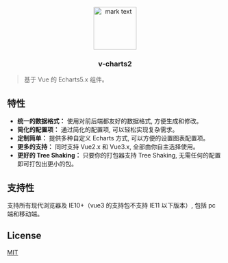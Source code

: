 <p align="center">
<img src="https://raw.githubusercontent.com/denaro-org/v-charts2/main/docs/public/favicon.ico" alt="mark text" width="100" height="100">
</p>

<h3 align="center">v-charts2</h3>

> 基于 Vue 的 Echarts5.x 组件。

## 特性

- **统一的数据格式：** 使用对前后端都友好的数据格式, 方便生成和修改。
- **简化的配置项：** 通过简化的配置项, 可以轻松实现复杂需求。
- **定制简单：** 提供多种自定义 Echarts 方式, 可以方便的设置图表配置项。
- **更多的支持：** 同时支持 Vue2.x 和 Vue3.x, 全部由你自主选择使用。
- **更好的 Tree Shaking：** 只要你的打包器支持 Tree Shaking, 无需任何的配置即可打包出更小的包。

## 支持性

支持所有现代浏览器及 IE10+（vue3 的支持包不支持 IE11 以下版本）, 包括 pc 端和移动端。

## License

[MIT](http://opensource.org/licenses/MIT)
